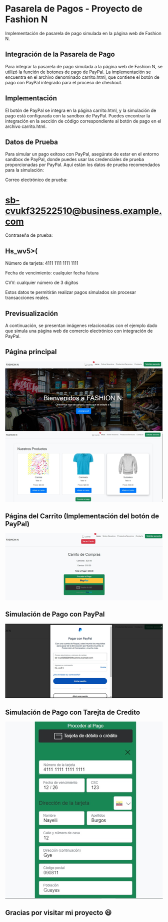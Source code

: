 # Pasarela de Pagos - Proyecto de Fashion N
Implementación de pasarela de pago simulada en la página web de Fashion N.

## Integración de la Pasarela de Pago
Para integrar la pasarela de pago simulada a la página web de Fashion N, se utilizó la función de botones de pago de PayPal. La implementación se encuentra en el archivo denominado carrito.html, que contiene el botón de pago con PayPal integrado para el proceso de checkout.

## Implementación
El botón de PayPal se integra en la página carrito.html, y la simulación de pago está configurada con la sandbox de PayPal. Puedes encontrar la integración en la sección de código correspondiente al botón de pago en el archivo carrito.html.

## Datos de Prueba
Para simular un pago exitoso con PayPal, asegúrate de estar en el entorno sandbox de PayPal, donde puedes usar las credenciales de prueba proporcionadas por PayPal. Aquí están los datos de prueba recomendados para la simulación:

Correo electrónico de prueba: 
# sb-cvukf32522510@business.example.com
Contraseña de prueba: 
## Hs_wv5>(

Número de tarjeta: 4111 1111 1111 1111

Fecha de vencimiento: cualquier fecha futura

CVV: cualquier número de 3 dígitos 

Estos datos te permitirán realizar pagos simulados sin procesar transacciones reales.

## Previsualización
A continuación, se presentan imágenes relacionadas con el ejemplo dado que simula una página web de comercio electrónico con integración de PayPal.

## Página principal
![Página principal](./images/vistas/inicio.png)
![Página principal](./images/vistas/productos.png)

## Página del Carrito (Implementación del botón de PayPal)
![Página principal](./images/vistas/carrito.png)

## Simulación de Pago con PayPal
![Página principal](./images/vistas/pagopaypal.png)

## Simulación de Pago con Tarejta de Credito
![Página principal](./images/vistas/tarjeta.png)

## Gracias por visitar mi proyecto 😃


